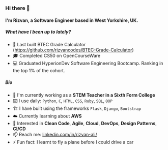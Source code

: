### Hi there 👋

#### I'm Rizvan, a Software Engineer based in West Yorkshire, UK.

##### What have I been up to lately?

- 🏫 Last built BTEC Grade Calculator (https://github.com/rizvancodes/BTEC-Grade-Calculator)
- 🎓 Completed CS50 on OpenCourseWare
- 💻 Graduated HyperionDev Software Engineering Bootcamp. Ranking in the top 1% of the cohort.

##### Bio

- 🧬 I'm currently working as a **STEM Teacher in a Sixth Form College**
- ⌨️ I use daily: `Python`, `C`, `HTML`, `CSS`, `Ruby`, `SQL`, `OOP`
- 🏗️ I have built using the frameworks `Flask`, `Django`, `Bootstrap`
- ☁️ Currently learning about **AWS**
- 💬 Interested in **Clean Code**, **Agile**, **Cloud**, **DevOps**, **Design Patterns**, **CI/CD**
- 📫 Reach me: [linkedin.com/in/rizvan-ali/](https://www.linkedin.com/in/rizvan-ali/)
- ⚡️ Fun fact: I learnt to fly a plane before I could drive a car
